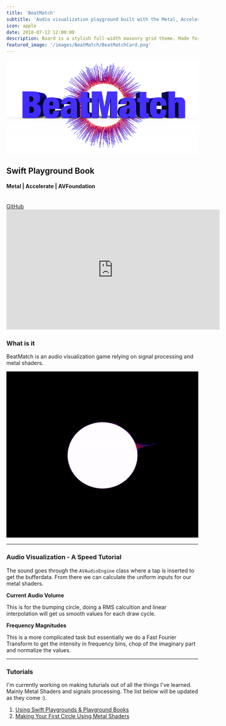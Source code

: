 ```yaml
---
title: 'BeatMatch'
subtitle: 'Audio visualization playground built with the Metal, Accelerate and AVFoundation frameworks'
icon: apple
date: 2018-07-12 12:00:00
description: Board is a stylish full-width masonry grid theme. Made for designers, artists, photographers and developers to show off their best work.
featured_image: '/images/BeatMatch/BeatMatchCard.png'
---
```


<div class="center">
    <img src="/images/BeatMatch/logo.png">
    <h2><i class="fab fa-apple"></i> Swift Playground Book</h2>
    <h4>Metal | Accelerate | AVFoundation</h4>
	<br>
	<a href="https://github.com/barbulescualex/BeatMatch" class="button button--large">GitHub</a>
    <br>
    <iframe width="560" height="315" src="https://www.youtube.com/embed/7e6X7DzddIQ" frameborder="0" allowfullscreen></iframe>
</div>

### What is it

BeatMatch is an audio visualization game relying on signal processing and metal shaders. 

<img src="/images/BeatMatch/visulizerDemo.gif"/>

---

### Audio Visualization - A Speed Tutorial

The sound goes through the `AVAudioEngine` class where a tap is inserted to get the bufferdata. From there we can calculate the uniform inputs for our metal shaders.

**Current Audio Volume**

This is for the bumping circle, doing a RMS calcultion and linear interpolation will get us smooth values for each draw cycle.

**Frequency Magnitudes**

This is a more complicated task but essentially we do a Fast Fourier Transform to get the intensity in frequency bins, chop of the imaginary part and normalize the values.

---

### Tutorials
I'm currently working on making tuturials out of all the things I've learned. Mainly Metal Shaders and signals processing. The list below will be updated as they come :).

1. [Using Swift Playgrounds & Playground Books](https://medium.com/@barbulescualex/using-swift-playgrounds-playground-books-87c2707be2b5)
2. [Making Your First Circle Using Metal Shaders](https://medium.com/@barbulescualex/making-your-first-circle-using-metal-shaders-1e5049ec8505)
